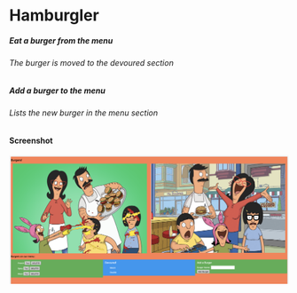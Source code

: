 # Hamburgler

##### Eat a burger from the menu

###### The burger is moved to the devoured section


##### Add a burger to the menu

###### Lists the new burger in the menu section

#### Screenshot
![Home Page](./bobsBurgers.png)

 